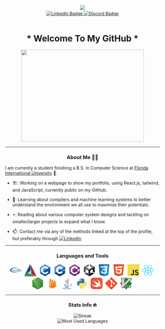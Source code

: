 <div id="header" align="center">
  <!-- Main GIF -->
  <img src="https://api.time.com/wp-content/uploads/2019/03/30-years.gif" width="400"/>

  <!-- Social Media Links -->
  <div id="badges">
    <a href="https://www.linkedin.com/in/alfredo-medina-a47486208/">
      <img src="https://img.shields.io/badge/LinkedIn-blue?style=for-the-badge&logo=linkedin&logoColor=white" alt="LinkedIn Badge"/>
    </a>
    <a href="https://discord.com/users/655519799572561954">
      <img src="https://img.shields.io/badge/Discord-5865f2?style=for-the-badge&logo=discord&logoColor=white" alt="Discord Badge"/>
    </a>
  </div>

  <!-- Visits Counter -->
  <img src="https://komarev.com/ghpvc/?username=Juuicee&style=flat-square&color=00c36f" alt=""/>

  <!-- Welcome -->
  <h1>
    * Welcome To My GitHub *
  </h1>

  <div align="center">
    <img src="https://media0.giphy.com/media/MunViQ5feR29sMFVfa/giphy.gif" width="400" height="300"/>
  </div>
</div>

---

<div align="center">
  <h3>About Me 👨‍💻</h3>
</div>

I am currently a student finishing a B.S. in Computer Science at [Florida International University](https://www.fiu.edu/) :palm_tree:.

- 🏗️: Working on a webpage to show my portfolio, using React.js, tailwind, and JavaScript, currently public on my GitHub.
  
- 📖: Learning about compilers and machine learning systems to better understand the environment we all use to maximize their potentials.
  
- ⚡: Reading about various computer system designs and tackling on smaller/larger projects to expand what I know.
  
- 📫: Contact me via any of the methods linked at the top of the profile, but preferably through [![LinkedIn](https://img.shields.io/badge/LinkedIn-blue?style=for-the-badge&logo=linkedin&logoColor=white)]([https://www.linkedin.com/in/alfredo-medina-a47486208/])

---

<div align="center">
  <h3>Languages and Tools </h3>
  <!-- Computer Graphics / Game Development -->
  <img src="https://github.com/devicons/devicon/blob/master/icons/opengl/opengl-original.svg" title="OpenGL" alt="OpenGL" width="40" height="40"/>&nbsp;
  <img src="https://github.com/devicons/devicon/blob/master/icons/cmake/cmake-original.svg" title="CMake" alt="Cmake" width="40" height="40"/>&nbsp;
  <img src="https://github.com/devicons/devicon/blob/master/icons/c/c-original.svg" title="C" alt="C" width="40" height="40"/>&nbsp;
  <img src="https://github.com/devicons/devicon/blob/master/icons/cplusplus/cplusplus-original.svg" title="C++" alt="C++" width="40" height="40"/>&nbsp;
  <img src="https://github.com/devicons/devicon/blob/master/icons/csharp/csharp-original.svg" title="C#" alt="C#" width="40" height="40"/>&nbsp;
  <img src="https://github.com/devicons/devicon/blob/master/icons/unity/unity-original.svg" title="Unity" alt="Unity" width="40" height="40"/>&nbsp;
  <!-- Web Applications -->
  <img src="https://github.com/devicons/devicon/blob/master/icons/css3/css3-original.svg" title="CSS" alt="CSS" width="40" height="40"/>&nbsp;
  <img src="https://github.com/devicons/devicon/blob/master/icons/html5/html5-original.svg" title="HTML" alt="HTML" width="40" height="40"/>&nbsp;
  <img src="https://github.com/devicons/devicon/blob/master/icons/javascript/javascript-original.svg" title="JavaScript" alt="JavaScript" width="40" height="40"/>&nbsp;
  <img src="https://github.com/devicons/devicon/blob/master/icons/react/react-original.svg" title="React" alt="React" width="40" height="40"/>&nbsp;
  <img src="https://github.com/devicons/devicon/blob/master/icons/nodejs/nodejs-original.svg" title="NodeJS" alt="NodeJS" width="40" height="40"/>&nbsp;
  <img src="https://github.com/devicons/devicon/blob/master/icons/firebase/firebase-plain.svg" title="Firebase" alt="Firebase" width="40" height="40"/>&nbsp;
  <!-- Other Familiar Languages -->
  <img src="https://github.com/devicons/devicon/blob/master/icons/java/java-original.svg" title="Java" alt="Java" width="40" height="40"/>&nbsp;
  <img src="https://github.com/devicons/devicon/blob/master/icons/python/python-original.svg" title="Python" alt="Python" width="40" height="40"/>&nbsp;
  <img src="https://github.com/devicons/devicon/blob/master/icons/swift/swift-original.svg" title="Swift" alt="Swift" width="40" height="40"/>&nbsp;
  <!-- Develoment Environment -->
  <img src="https://github.com/devicons/devicon/blob/master/icons/git/git-original.svg" title="Git" alt="Git" width="40" height="40"/>&nbsp;
  <img src="https://github.com/devicons/devicon/blob/master/icons/vim/vim-original.svg" title="Vim" alt="Vim" width="40" height="40"/>&nbsp;
</div>

---

<div align="center">
  <h3>Stats Info 🔥</h3>
  <!-- Activity Streak -->
  <img src="https://github-readme-streak-stats.herokuapp.com/?user=juuicee&theme=transparent&hide_border=true&card_width=600&fire=ff4d00&currStreakLabel=ff4d00&dates=A1A1A1&stroke=A1A1A1&ring=FF0000&sideLabels=EEEEEE&sideNums=EEEEEE&currStreakNum=EEEEEE" title="Streak" **alt="Streak"/>
  <br />
  <!-- Most Used Languages -->
  <img src="https://github-readme-stats.vercel.app/api/top-langs/?username=juuicee&layout=compact&theme=transparent&title_color=EEEEEE&langs_count=12&card_width=600&hide_border=true&text_color=A1A1A1" title="Most Used Languages" **alt="Most Top Languages"/>
</div>
